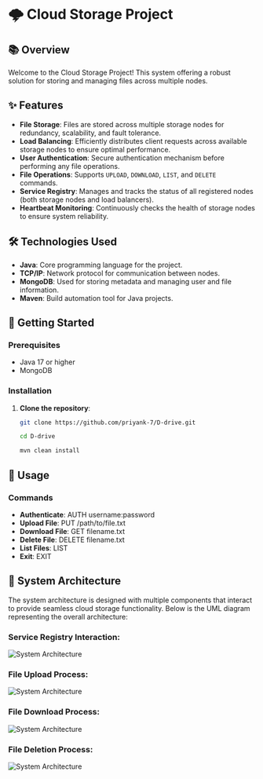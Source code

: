 # 🌩️ Cloud Storage Project

## 📚 Overview

Welcome to the Cloud Storage Project! This system offering a robust solution for storing and managing files across multiple nodes.

## ✨ Features

- **File Storage**: Files are stored across multiple storage nodes for redundancy, scalability, and fault tolerance.
- **Load Balancing**: Efficiently distributes client requests across available storage nodes to ensure optimal performance.
- **User Authentication**: Secure authentication mechanism before performing any file operations.
- **File Operations**: Supports `UPLOAD`, `DOWNLOAD`, `LIST`, and `DELETE` commands.
- **Service Registry**: Manages and tracks the status of all registered nodes (both storage nodes and load balancers).
- **Heartbeat Monitoring**: Continuously checks the health of storage nodes to ensure system reliability.

## 🛠️ Technologies Used

- **Java**: Core programming language for the project.
- **TCP/IP**: Network protocol for communication between nodes.
- **MongoDB**: Used for storing metadata and managing user and file information.
- **Maven**: Build automation tool for Java projects.

## 🚀 Getting Started

### Prerequisites

- Java 17 or higher
- MongoDB

### Installation

1. **Clone the repository**:
   ```bash
   git clone https://github.com/priyank-7/D-drive.git
   ```
   ```bash
   cd D-drive
   ```
   ```bash
   mvn clean install
   ```

## 📘 Usage

### Commands

- **Authenticate**: AUTH username:password
- **Upload File**: PUT /path/to/file.txt
- **Download File**: GET filename.txt
- **Delete File**: DELETE filename.txt
- **List Files**: LIST
- **Exit**: EXIT

## 📐 System Architecture

The system architecture is designed with multiple components that interact to provide seamless cloud storage functionality. Below is the UML diagram representing the overall architecture:

### Service Registry Interaction:

![System Architecture](diagram.png)

### File Upload Process:

![System Architecture](Uploade_File_Diagram.png)

### File Download Process:

![System Architecture](Download_File_Diagram.png)

### File Deletion Process:

![System Architecture](Delete_File_Diagram.png)
